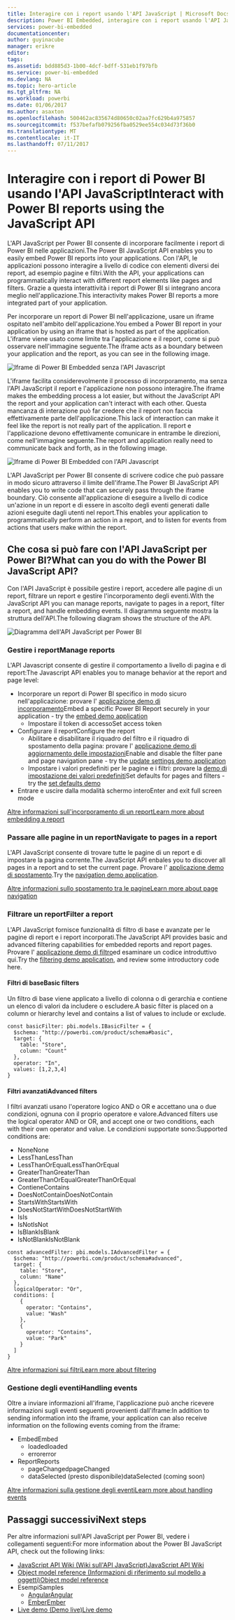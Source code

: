 ```yaml
---
title: Interagire con i report usando l'API JavaScript | Microsoft Docs
description: Power BI Embedded, interagire con i report usando l'API JavaScript
services: power-bi-embedded
documentationcenter: 
author: guyinacube
manager: erikre
editor: 
tags: 
ms.assetid: bdd885d3-1b00-4dcf-bdff-531eb1f97bfb
ms.service: power-bi-embedded
ms.devlang: NA
ms.topic: hero-article
ms.tgt_pltfrm: NA
ms.workload: powerbi
ms.date: 01/06/2017
ms.author: asaxton
ms.openlocfilehash: 500462ac835674d80650c02aa7fc629b4a975857
ms.sourcegitcommit: f537befafb079256fba0529ee554c034d73f36b0
ms.translationtype: MT
ms.contentlocale: it-IT
ms.lasthandoff: 07/11/2017
---
```

# <a name="interact-with-power-bi-reports-using-the-javascript-api"></a><span data-ttu-id="08f9c-103">Interagire con i report di Power BI usando l'API JavaScript</span><span class="sxs-lookup"><span data-stu-id="08f9c-103">Interact with Power BI reports using the JavaScript API</span></span>
<span data-ttu-id="08f9c-104">L'API JavaScript per Power BI consente di incorporare facilmente i report di Power BI nelle applicazioni.</span><span class="sxs-lookup"><span data-stu-id="08f9c-104">The Power BI JavaScript API enables you to easily embed Power BI reports into your applications.</span></span> <span data-ttu-id="08f9c-105">Con l'API, le applicazioni possono interagire a livello di codice con elementi diversi dei report, ad esempio pagine e filtri.</span><span class="sxs-lookup"><span data-stu-id="08f9c-105">With the API, your applications can programmatically interact with different report elements like pages and filters.</span></span> <span data-ttu-id="08f9c-106">Grazie a questa interattività i report di Power BI si integrano ancora meglio nell'applicazione.</span><span class="sxs-lookup"><span data-stu-id="08f9c-106">This interactivity makes Power BI reports a more integrated part of your application.</span></span>

<span data-ttu-id="08f9c-107">Per incorporare un report di Power BI nell'applicazione, usare un iframe ospitato nell'ambito dell'applicazione.</span><span class="sxs-lookup"><span data-stu-id="08f9c-107">You embed a Power BI report in your application by using an iframe that is hosted as part of the application.</span></span> <span data-ttu-id="08f9c-108">L'iframe viene usato come limite tra l'applicazione e il report, come si può osservare nell'immagine seguente.</span><span class="sxs-lookup"><span data-stu-id="08f9c-108">The iframe acts as a boundary between your application and the report, as you can see in the following image.</span></span> 

![Iframe di Power BI Embedded senza l'API Javascript](media/powerbi-embedded-interact-with-reports/powerbi-embedded-interact-report-1.png)

<span data-ttu-id="08f9c-110">L'iframe facilita considerevolmente il processo di incorporamento, ma senza l'API JavaScript il report e l'applicazione non possono interagire.</span><span class="sxs-lookup"><span data-stu-id="08f9c-110">The iframe makes the embedding process a lot easier, but without the JavaScript API the report and your application can't interact with each other.</span></span> <span data-ttu-id="08f9c-111">Questa mancanza di interazione può far credere che il report non faccia effettivamente parte dell'applicazione.</span><span class="sxs-lookup"><span data-stu-id="08f9c-111">This lack of interaction can make it feel like the report is not really part of the application.</span></span> <span data-ttu-id="08f9c-112">Il report e l'applicazione devono effettivamente comunicare in entrambe le direzioni, come nell'immagine seguente.</span><span class="sxs-lookup"><span data-stu-id="08f9c-112">The report and application really need to communicate back and forth, as in the following image.</span></span>

![Iframe di Power BI Embedded con l'API Javascript](media/powerbi-embedded-interact-with-reports/powerbi-embedded-interact-report-2.png)

<span data-ttu-id="08f9c-114">L'API JavaScript per Power BI consente di scrivere codice che può passare in modo sicuro attraverso il limite dell'iframe.</span><span class="sxs-lookup"><span data-stu-id="08f9c-114">The Power BI JavaScript API enables you to write code that can securely pass through the iframe boundary.</span></span> <span data-ttu-id="08f9c-115">Ciò consente all'applicazione di eseguire a livello di codice un'azione in un report e di essere in ascolto degli eventi generati dalle azioni eseguite dagli utenti nel report.</span><span class="sxs-lookup"><span data-stu-id="08f9c-115">This enables your application to programmatically perform an action in a report, and to listen for events from actions that users make within the report.</span></span>

## <a name="what-can-you-do-with-the-power-bi-javascript-api"></a><span data-ttu-id="08f9c-116">Che cosa si può fare con l'API JavaScript per Power BI?</span><span class="sxs-lookup"><span data-stu-id="08f9c-116">What can you do with the Power BI JavaScript API?</span></span>
<span data-ttu-id="08f9c-117">Con l'API JavaScript è possibile gestire i report, accedere alle pagine di un report, filtrare un report e gestire l'incorporamento degli eventi.</span><span class="sxs-lookup"><span data-stu-id="08f9c-117">With the JavaScript API you can manage reports, navigate to pages in a report, filter a report, and handle embedding events.</span></span> <span data-ttu-id="08f9c-118">Il diagramma seguente mostra la struttura dell'API.</span><span class="sxs-lookup"><span data-stu-id="08f9c-118">The following diagram shows the structure of the API.</span></span>

![Diagramma dell'API JavaScript per Power BI](media/powerbi-embedded-interact-with-reports/powerbi-embedded-interact-report-3.png)

### <a name="manage-reports"></a><span data-ttu-id="08f9c-120">Gestire i report</span><span class="sxs-lookup"><span data-stu-id="08f9c-120">Manage reports</span></span>
<span data-ttu-id="08f9c-121">L'API Javascript consente di gestire il comportamento a livello di pagina e di report:</span><span class="sxs-lookup"><span data-stu-id="08f9c-121">The Javascript API enables you to manage behavior at the report and page level:</span></span>

* <span data-ttu-id="08f9c-122">Incorporare un report di Power BI specifico in modo sicuro nell'applicazione: provare l' [applicazione demo di incorporamento](http://azure-samples.github.io/powerbi-angular-client/#/scenario1)</span><span class="sxs-lookup"><span data-stu-id="08f9c-122">Embed a specific Power BI Report securely in your application - try the [embed demo application](http://azure-samples.github.io/powerbi-angular-client/#/scenario1)</span></span>
  * <span data-ttu-id="08f9c-123">Impostare il token di accesso</span><span class="sxs-lookup"><span data-stu-id="08f9c-123">Set access token</span></span>
* <span data-ttu-id="08f9c-124">Configurare il report</span><span class="sxs-lookup"><span data-stu-id="08f9c-124">Configure the report</span></span>
  * <span data-ttu-id="08f9c-125">Abilitare e disabilitare il riquadro del filtro e il riquadro di spostamento della pagina: provare l' [applicazione demo di aggiornamento delle impostazioni](http://azure-samples.github.io/powerbi-angular-client/#/scenario6)</span><span class="sxs-lookup"><span data-stu-id="08f9c-125">Enable and disable the filter pane and page navigation pane - try the [update settings demo application](http://azure-samples.github.io/powerbi-angular-client/#/scenario6)</span></span>
  * <span data-ttu-id="08f9c-126">Impostare i valori predefiniti per le pagine e i filtri: provare la [demo di impostazione dei valori predefiniti](http://azure-samples.github.io/powerbi-angular-client/#/scenario5)</span><span class="sxs-lookup"><span data-stu-id="08f9c-126">Set defaults for pages and filters - try the [set defaults demo](http://azure-samples.github.io/powerbi-angular-client/#/scenario5)</span></span>
* <span data-ttu-id="08f9c-127">Entrare e uscire dalla modalità schermo intero</span><span class="sxs-lookup"><span data-stu-id="08f9c-127">Enter and exit full screen mode</span></span>

[<span data-ttu-id="08f9c-128">Altre informazioni sull'incorporamento di un report</span><span class="sxs-lookup"><span data-stu-id="08f9c-128">Learn more about embedding a report</span></span>](https://github.com/Microsoft/PowerBI-JavaScript/wiki/Embedding-Basics)

### <a name="navigate-to-pages-in-a-report"></a><span data-ttu-id="08f9c-129">Passare alle pagine in un report</span><span class="sxs-lookup"><span data-stu-id="08f9c-129">Navigate to pages in a report</span></span>
<span data-ttu-id="08f9c-130">L'API JavaScript consente di trovare tutte le pagine di un report e di impostare la pagina corrente.</span><span class="sxs-lookup"><span data-stu-id="08f9c-130">The JavaScript API enbales you to discover all pages in a report and to set the current page.</span></span> <span data-ttu-id="08f9c-131">Provare l' [applicazione demo di spostamento](http://azure-samples.github.io/powerbi-angular-client/#/scenario3).</span><span class="sxs-lookup"><span data-stu-id="08f9c-131">Try the [navigation demo application](http://azure-samples.github.io/powerbi-angular-client/#/scenario3).</span></span>

[<span data-ttu-id="08f9c-132">Altre informazioni sullo spostamento tra le pagine</span><span class="sxs-lookup"><span data-stu-id="08f9c-132">Learn more about page navigation</span></span>](https://github.com/Microsoft/PowerBI-JavaScript/wiki/Page-Navigation)

### <a name="filter-a-report"></a><span data-ttu-id="08f9c-133">Filtrare un report</span><span class="sxs-lookup"><span data-stu-id="08f9c-133">Filter a report</span></span>
<span data-ttu-id="08f9c-134">L'API JavaScript fornisce funzionalità di filtro di base e avanzate per le pagine di report e i report incorporati.</span><span class="sxs-lookup"><span data-stu-id="08f9c-134">The JavaScript API provides basic and advanced filtering capabilities for embedded reports and report pages.</span></span> <span data-ttu-id="08f9c-135">Provare l' [applicazione demo di filtro](http://azure-samples.github.io/powerbi-angular-client/#/scenario4)ed esaminare un codice introduttivo qui.</span><span class="sxs-lookup"><span data-stu-id="08f9c-135">Try the [filtering demo application](http://azure-samples.github.io/powerbi-angular-client/#/scenario4), and review some introductory code here.</span></span>  

#### <a name="basic-filters"></a><span data-ttu-id="08f9c-136">Filtri di base</span><span class="sxs-lookup"><span data-stu-id="08f9c-136">Basic filters</span></span>
<span data-ttu-id="08f9c-137">Un filtro di base viene applicato a livello di colonna o di gerarchia e contiene un elenco di valori da includere o escludere.</span><span class="sxs-lookup"><span data-stu-id="08f9c-137">A basic filter is placed on a column or hierarchy level and contains a list of values to include or exclude.</span></span>

```
const basicFilter: pbi.models.IBasicFilter = {
  $schema: "http://powerbi.com/product/schema#basic",
  target: {
    table: "Store",
    column: "Count"
  },
  operator: "In",
  values: [1,2,3,4]
}
```


#### <a name="advanced-filters"></a><span data-ttu-id="08f9c-138">Filtri avanzati</span><span class="sxs-lookup"><span data-stu-id="08f9c-138">Advanced filters</span></span>
<span data-ttu-id="08f9c-139">I filtri avanzati usano l'operatore logico AND o OR e accettano una o due condizioni, ognuna con il proprio operatore e valore.</span><span class="sxs-lookup"><span data-stu-id="08f9c-139">Advanced filters use the logical operator AND or OR, and accept one or two conditions, each with their own operator and value.</span></span> <span data-ttu-id="08f9c-140">Le condizioni supportate sono:</span><span class="sxs-lookup"><span data-stu-id="08f9c-140">Supported conditions are:</span></span>

* <span data-ttu-id="08f9c-141">None</span><span class="sxs-lookup"><span data-stu-id="08f9c-141">None</span></span>
* <span data-ttu-id="08f9c-142">LessThan</span><span class="sxs-lookup"><span data-stu-id="08f9c-142">LessThan</span></span>
* <span data-ttu-id="08f9c-143">LessThanOrEqual</span><span class="sxs-lookup"><span data-stu-id="08f9c-143">LessThanOrEqual</span></span>
* <span data-ttu-id="08f9c-144">GreaterThan</span><span class="sxs-lookup"><span data-stu-id="08f9c-144">GreaterThan</span></span>
* <span data-ttu-id="08f9c-145">GreaterThanOrEqual</span><span class="sxs-lookup"><span data-stu-id="08f9c-145">GreaterThanOrEqual</span></span>
* <span data-ttu-id="08f9c-146">Contiene</span><span class="sxs-lookup"><span data-stu-id="08f9c-146">Contains</span></span>
* <span data-ttu-id="08f9c-147">DoesNotContain</span><span class="sxs-lookup"><span data-stu-id="08f9c-147">DoesNotContain</span></span>
* <span data-ttu-id="08f9c-148">StartsWith</span><span class="sxs-lookup"><span data-stu-id="08f9c-148">StartsWith</span></span>
* <span data-ttu-id="08f9c-149">DoesNotStartWith</span><span class="sxs-lookup"><span data-stu-id="08f9c-149">DoesNotStartWith</span></span>
* <span data-ttu-id="08f9c-150">Is</span><span class="sxs-lookup"><span data-stu-id="08f9c-150">Is</span></span>
* <span data-ttu-id="08f9c-151">IsNot</span><span class="sxs-lookup"><span data-stu-id="08f9c-151">IsNot</span></span>
* <span data-ttu-id="08f9c-152">IsBlank</span><span class="sxs-lookup"><span data-stu-id="08f9c-152">IsBlank</span></span>
* <span data-ttu-id="08f9c-153">IsNotBlank</span><span class="sxs-lookup"><span data-stu-id="08f9c-153">IsNotBlank</span></span>

```
const advancedFilter: pbi.models.IAdvancedFilter = {
  $schema: "http://powerbi.com/product/schema#advanced",
  target: {
    table: "Store",
    column: "Name"
  },
  logicalOperator: "Or",
  conditions: [
    {
      operator: "Contains",
      value: "Wash"
    },
    {
      operator: "Contains",
      value: "Park"
    }
  ]
}
```
[<span data-ttu-id="08f9c-154">Altre informazioni sui filtri</span><span class="sxs-lookup"><span data-stu-id="08f9c-154">Learn more about filtering</span></span>](https://github.com/Microsoft/PowerBI-JavaScript/wiki/Filters)

### <a name="handling-events"></a><span data-ttu-id="08f9c-155">Gestione degli eventi</span><span class="sxs-lookup"><span data-stu-id="08f9c-155">Handling events</span></span>
<span data-ttu-id="08f9c-156">Oltre a inviare informazioni all'iframe, l'applicazione può anche ricevere informazioni sugli eventi seguenti provenienti dall'iframe:</span><span class="sxs-lookup"><span data-stu-id="08f9c-156">In addition to sending information into the iframe, your application can also receive information on the following events coming from the iframe:</span></span>

* <span data-ttu-id="08f9c-157">Embed</span><span class="sxs-lookup"><span data-stu-id="08f9c-157">Embed</span></span>
  * <span data-ttu-id="08f9c-158">loaded</span><span class="sxs-lookup"><span data-stu-id="08f9c-158">loaded</span></span>
  * <span data-ttu-id="08f9c-159">error</span><span class="sxs-lookup"><span data-stu-id="08f9c-159">error</span></span>
* <span data-ttu-id="08f9c-160">Report</span><span class="sxs-lookup"><span data-stu-id="08f9c-160">Reports</span></span>
  * <span data-ttu-id="08f9c-161">pageChanged</span><span class="sxs-lookup"><span data-stu-id="08f9c-161">pageChanged</span></span>
  * <span data-ttu-id="08f9c-162">dataSelected (presto disponibile)</span><span class="sxs-lookup"><span data-stu-id="08f9c-162">dataSelected (coming soon)</span></span>

[<span data-ttu-id="08f9c-163">Altre informazioni sulla gestione degli eventi</span><span class="sxs-lookup"><span data-stu-id="08f9c-163">Learn more about handling events</span></span>](https://github.com/Microsoft/PowerBI-JavaScript/wiki/Handling-Events)

## <a name="next-steps"></a><span data-ttu-id="08f9c-164">Passaggi successivi</span><span class="sxs-lookup"><span data-stu-id="08f9c-164">Next steps</span></span>
<span data-ttu-id="08f9c-165">Per altre informazioni sull'API JavaScript per Power BI, vedere i collegamenti seguenti:</span><span class="sxs-lookup"><span data-stu-id="08f9c-165">For more information about the Power BI JavaScript API, check out the following links:</span></span>

* [<span data-ttu-id="08f9c-166">JavaScript API Wiki (Wiki sull'API JavaScript)</span><span class="sxs-lookup"><span data-stu-id="08f9c-166">JavaScript API Wiki</span></span>](https://github.com/Microsoft/PowerBI-JavaScript/wiki)
* [<span data-ttu-id="08f9c-167">Object model reference (Informazioni di riferimento sul modello a oggetti)</span><span class="sxs-lookup"><span data-stu-id="08f9c-167">Object model reference</span></span>](https://microsoft.github.io/powerbi-models/modules/_models_.html)
* <span data-ttu-id="08f9c-168">Esempi</span><span class="sxs-lookup"><span data-stu-id="08f9c-168">Samples</span></span>
  * [<span data-ttu-id="08f9c-169">Angular</span><span class="sxs-lookup"><span data-stu-id="08f9c-169">Angular</span></span>](http://azure-samples.github.io/powerbi-angular-client)
  * [<span data-ttu-id="08f9c-170">Ember</span><span class="sxs-lookup"><span data-stu-id="08f9c-170">Ember</span></span>](https://github.com/Microsoft/powerbi-ember)
* [<span data-ttu-id="08f9c-171">Live demo (Demo live)</span><span class="sxs-lookup"><span data-stu-id="08f9c-171">Live demo</span></span>](https://microsoft.github.io/PowerBI-JavaScript/demo/)

